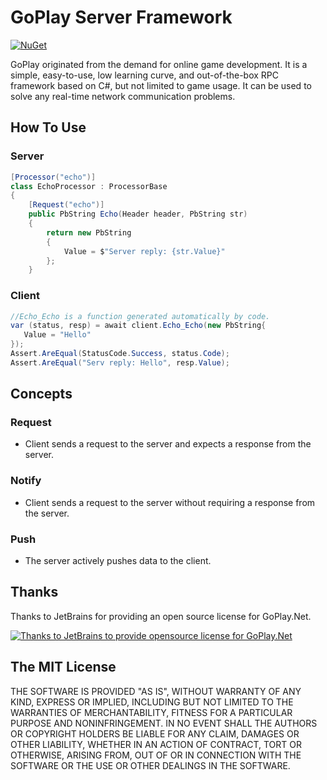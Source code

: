 # GoPlay Server Framework

[![NuGet](https://img.shields.io/nuget/v/GoPlay.Server)](https://www.nuget.org/packages/GoPlay.Server)

GoPlay originated from the demand for online game development. It is a simple, easy-to-use, low learning curve, and out-of-the-box RPC framework based on C#, but not limited to game usage. It can be used to solve any real-time network communication problems.

## How To Use

### Server

```csharp
[Processor("echo")]
class EchoProcessor : ProcessorBase
{
    [Request("echo")]
    public PbString Echo(Header header, PbString str)
    {
        return new PbString
        {
            Value = $"Server reply: {str.Value}"
        };
    }
```

### Client

```csharp
//Echo_Echo is a function generated automatically by code.
var (status, resp) = await client.Echo_Echo(new PbString{
   Value = "Hello"
});
Assert.AreEqual(StatusCode.Success, status.Code);
Assert.AreEqual("Serv reply: Hello", resp.Value);
```

## Concepts

### Request

- Client sends a request to the server and expects a response from the server.

### Notify

- Client sends a request to the server without requiring a response from the server.

### Push

- The server actively pushes data to the client.

## Thanks

Thanks to JetBrains for providing an open source license for GoPlay.Net.

[![Thanks to JetBrains to provide opensource license for GoPlay.Net](https://resources.jetbrains.com/storage/products/company/brand/logos/jb_beam.svg)](https://jb.gg/OpenSourceSupport)

## The MIT License

THE SOFTWARE IS PROVIDED "AS IS", WITHOUT WARRANTY OF ANY KIND, EXPRESS OR IMPLIED, INCLUDING BUT NOT LIMITED TO THE WARRANTIES OF MERCHANTABILITY, FITNESS FOR A PARTICULAR PURPOSE AND NONINFRINGEMENT. IN NO EVENT SHALL THE AUTHORS OR COPYRIGHT HOLDERS BE LIABLE FOR ANY CLAIM, DAMAGES OR OTHER LIABILITY, WHETHER IN AN ACTION OF CONTRACT, TORT OR OTHERWISE, ARISING FROM, OUT OF OR IN CONNECTION WITH THE SOFTWARE OR THE USE OR OTHER DEALINGS IN THE SOFTWARE.